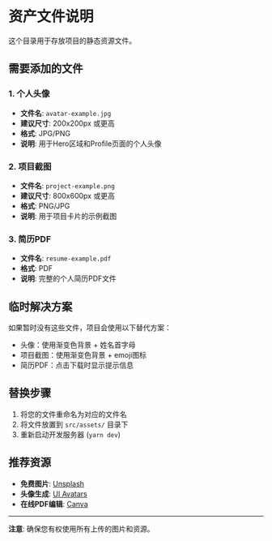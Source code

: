 # 资产文件说明

这个目录用于存放项目的静态资源文件。

## 需要添加的文件

### 1. 个人头像
- **文件名**: `avatar-example.jpg`
- **建议尺寸**: 200x200px 或更高
- **格式**: JPG/PNG
- **说明**: 用于Hero区域和Profile页面的个人头像

### 2. 项目截图
- **文件名**: `project-example.png`
- **建议尺寸**: 800x600px 或更高
- **格式**: PNG/JPG
- **说明**: 用于项目卡片的示例截图

### 3. 简历PDF
- **文件名**: `resume-example.pdf`
- **格式**: PDF
- **说明**: 完整的个人简历PDF文件

## 临时解决方案

如果暂时没有这些文件，项目会使用以下替代方案：
- 头像：使用渐变色背景 + 姓名首字母
- 项目截图：使用渐变色背景 + emoji图标
- 简历PDF：点击下载时显示提示信息

## 替换步骤

1. 将您的文件重命名为对应的文件名
2. 将文件放置到 `src/assets/` 目录下
3. 重新启动开发服务器 (`yarn dev`)

## 推荐资源

- **免费图片**: [Unsplash](https://unsplash.com/)
- **头像生成**: [UI Avatars](https://ui-avatars.com/)
- **在线PDF编辑**: [Canva](https://www.canva.com/)

---

**注意**: 确保您有权使用所有上传的图片和资源。 